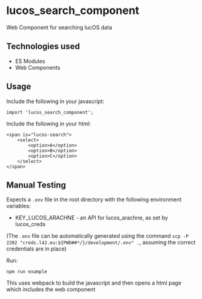 # lucos_search_component
Web Component for searching lucOS data

## Technologies used
* ES Modules
* Web Components

## Usage
Include the following in your javascript:
```
import 'lucos_search_component';
```

Include the following in your html:
```
<span is="lucos-search">
	<select>
		<option>A</option>
		<option>B</option>
		<option>C</option>
	</select>
</span>
```


## Manual Testing

Expects a `.env` file in the root directory with the following environment variables:
* KEY_LUCOS_ARACHNE - an API for lucos_arachne, as set by lucos_creds

(The `.env` file can be automatically generated using the command `scp -P 2202 "creds.l42.eu:${PWD##*/}/development/.env" .`, assuming the correct credentials are in place)

Run:
```
npm run example
```
This uses webpack to build the javascript and then opens a html page which includes the web component
